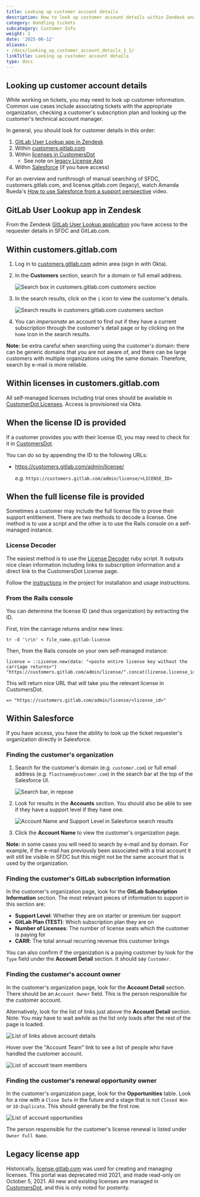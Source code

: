 ```yaml
---
title: Looking up customer account details
description: How to look up customer account details within Zendesk and customers.gitlab.com
category: Handling tickets
subcategory: Customer Info
weight: 2
date: '2025-06-12'
aliases:
- /docs/looking_up_customer_account_details_1_1/
linkTitle: Looking up customer account details
type: docs
---
```


## Looking up customer account details

While working on tickets, you may need to look up customer information. Common
use cases include associating tickets with the appropriate organization,
checking a customer's subscription plan and looking up the customer's technical
account manager.

In general, you should look for customer details in this order:

1. [GitLab User Lookup app in Zendesk](#gitlab-user-lookup-app-in-zendesk)
1. Within [customers.gitlab.com](#within-customersgitlabcom)
1. Within [licenses in CustomersDot](#within-licenses-in-customersgitlabcom)
   - See note on [legacy License App](#legacy-license-app)
1. Within [Salesforce](#within-salesforce) (if you have access)

For an overview and runthrough of manual searching of SFDC, customers.gitlab.com, and license.gitlab.com (legacy), watch Amanda Rueda's
[How to use Salesforce from a support perspective](https://drive.google.com/drive/u/0/search?q=Amanda%27s%20Salesforce%20Class%20parent:1JDdcj2ESdCc_ReG0-n7RyAIxbIFkcQ1K)
video.

## GitLab User Lookup app in Zendesk

From the Zendesk [GitLab User Lookup application](/handbook/support/readiness/operations/docs/zendesk/apps#gitlab-user-lookup) you have access to the requester details in SFDC and GitLab.com.

## Within customers.gitlab.com

1. Log in to [customers.gitlab.com](https://customers.gitlab.com/admin) admin area
   (sign in with Okta).

1. In the **Customers** section, search for a domain or full email address.

   ![Search box in customers.gitlab.com customers section](/handbook/support/workflows/assets/customers-gitlab-com-search.png)

1. In the search results, click on the `i` icon to view the customer's details.

   ![Search results in customers.gitlab.com customers section](/handbook/support/workflows/assets/customers-gitlab-com-search-results.png)

1. You can *impersonate* an account to find out if they have a current
   subscription through the customer's detail page or by clicking on the `home`
   icon in the search results.

**Note:** be extra careful when searching using the customer's domain: there can be generic domains
that you are not aware of, and there can be large customers with multiple organizations using the same
domain. Therefore, search by e-mail is more reliable.

## Within licenses in customers.gitlab.com

All self-managed licenses including trial ones should be available in [CustomerDot Licenses](https://customers.gitlab.com/admin/license).
Access is provisioned via Okta.

## When the license ID is provided

If a customer provides you with their license ID, you may need to check for it
in [CustomersDot](https://customers.gitlab.com/admin).

You can do so by appending the ID to the following URLs:

- <https://customers.gitlab.com/admin/license/>

  *e.g.* `https://customers.gitlab.com/admin/license/<LICENSE_ID>`

## When the full license file is provided

Sometimes a customer may include the full license file to prove their support
entitlement. There are two methods to decode a license. One method is to use a
script and the other is to use the Rails console on a self-managed instance.

### License Decoder

The easiest method is to use the [License Decoder](https://gitlab.com/gitlab-com/support/toolbox/license-decoder) ruby script.
It outputs nice clean information including links to subscription information
and a direct link to the CustomersDot License page.

Follow the [instructions](https://gitlab.com/gitlab-com/support/toolbox/license-decoder#gitlab-license-decoder) in the project
for installation and usage instructions.

### From the Rails console

You can determine the license ID (and thus organization) by
extracting the ID.

First, trim the carriage returns and/or new lines:

```text
tr -d '\r\n' < file_name.gitlab-license
```

Then, from the Rails console on your own self-managed instance:

```text
license = ::License.new(data: "<paste entire license key without the carriage returns>")
"https://customers.gitlab.com/admin/license/".concat(license.license_id.to_s)
```

This will return nice URL that will take you the relevant license in CustomersDot.

```text
=> "https://customers.gitlab.com/admin/license/<license_id>"
```

## Within Salesforce

If you have access, you have the ability to look up the ticket requester's organization directly in Salesforce.

### Finding the customer's organization

1. Search for the customer's domain (e.g. `customer.com`) or full email address
   (e.g. `flastname@customer.com`) in the search bar at the top of the
   Salesforce UI.

   ![Search bar, in repose](/images/handbook/support/zendesk_needs_org-sfdc-search.png)

1. Look for results in the **Accounts** section. You should also be able to see
   if they have a support level if they have one.

   ![Account Name and Support Level in Salesforce search results](/handbook/support/workflows/assets/salesforce-search-results-accounts.png)

1. Click the **Account Name** to view the customer's organization page.

**Note:** in some cases you will need to search by e-mail and by domain. For example,
if the e-mail has previously been associated with a trial account it will still be visible
in SFDC but this might not be the same account that is used by the organization.

### Finding the customer's GitLab subscription information

In the customer's organization page, look for the **GitLab Subscription Information**
section. The most relevant pieces of information to support in this section are:

- **Support Level**: Whether they are on starter or premium tier support
- **GitLab Plan (TEST)**: Which subscription plan they are on
- **Number of Licenses**: The number of license seats which the customer is paying for
- **CARR**: The total annual recurring revenue this customer brings

You can also confirm if the organization is a paying customer by look for the
`Type` field under the **Account Detail** section. It should say `Customer`.

### Finding the customer's account owner

In the customer's organization page, look for the **Account Detail** section.
There should be an `Account Owner` field. This is the person responsible for
the customer account.

Alternatively, look for the list of links just above the **Account Detail**
section. Note: You may have to wait awhile as the list only loads after the
rest of the page is loaded.

![List of links above account details](/handbook/support/workflows/assets/salesforce-account-detail-links.png)

Hover over the "Account Team" link to see a list of people who have handled the
customer account.

![List of account team members](/handbook/support/workflows/assets/salesforce-account-team-list.png)

### Finding the customer's renewal opportunity owner

In the customer's organization page, look for the **Opportunities** table. Look
for a row with a `Close Date` in the future and a stage that is not `Closed Won`
or `10-Duplicate`. This should generally be the first row.

![List of account opportunities](/handbook/support/workflows/assets/salesforce-account-team-list.png)

The person responsible for the customer's license renewal is listed under
`Owner Full Name`.

## Legacy license app

Historically, [license.gitlab.com](https://license.gitlab.com) was used for creating and managing licenses.  This portal was deprecated mid 2021, and made read-only on October 5, 2021.
All new and existing licenses are managed in [CustomersDot](https://customers.gitlab.com/admin/license), and this is only noted for posterity.
